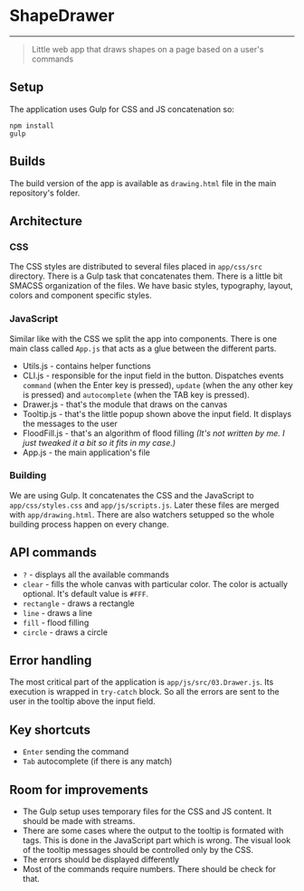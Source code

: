 # ShapeDrawer

---

> Little web app that draws shapes on a page based on a user's commands

## Setup

The application uses Gulp for CSS and JS concatenation so:

```
npm install
gulp	
```

## Builds

The build version of the app is available as `drawing.html` file in the main repository's folder.

## Architecture

### CSS

The CSS styles are distributed to several files placed in `app/css/src` directory. There is a Gulp task that concatenates them. There is a little bit SMACSS organization of the files. We have basic styles, typography, layout, colors and component specific styles.

### JavaScript

Similar like with the CSS we split the app into components. There is one main class called `App.js` that acts as a glue between the different parts. 

* Utils.js - contains helper functions
* CLI.js - responsible for the input field in the button. Dispatches events `command` (when the Enter key is pressed), `update` (when the any other key is pressed) and `autocomplete` (when the TAB key is pressed).
* Drawer.js - that's the module that draws on the canvas
* Tooltip.js - that's the little popup shown above the input field. It displays the messages to the user
* FloodFill.js - that's an algorithm of flood filling *(It's not written by me. I just tweaked it a bit so it fits in my case.)*
* App.js - the main application's file

### Building

We are using Gulp. It concatenates the CSS and the JavaScript to `app/css/styles.css` and `app/js/scripts.js`. Later these files are merged with `app/drawing.html`. There are also watchers setupped so the whole building process happen on every change.

## API commands

* `?` - displays all the available commands
* `clear` - fills the whole canvas with particular color. The color is actually optional. It's default value is `#FFF`.
* `rectangle` - draws a rectangle
* `line` - draws a line
* `fill` - flood filling
* `circle` - draws a circle

## Error handling

The most critical part of the application is `app/js/src/03.Drawer.js`. Its execution is wrapped in `try-catch` block. So all the errors are sent to the user in the tooltip above the input field.

## Key shortcuts

* `Enter` sending the command
* `Tab` autocomplete (if there is any match)

## Room for improvements

* The Gulp setup uses temporary files for the CSS and JS content. It should be made with streams.
* There are some cases where the output to the tooltip is formated with tags. This is done in the JavaScript part which is wrong. The visual look of the tooltip messages should be controlled only by the CSS.
* The errors should be displayed differently
* Most of the commands require numbers. There should be check for that.